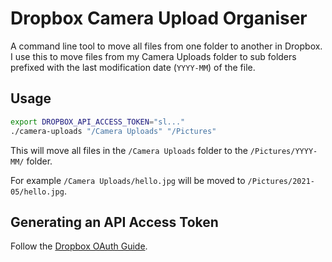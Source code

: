 # Dropbox Camera Upload Organiser

A command line tool to move all files from one folder to another in Dropbox.
I use this to move files from my Camera Uploads folder to sub folders prefixed
with the last modification date (`YYYY-MM`) of the file.

## Usage

```bash
export DROPBOX_API_ACCESS_TOKEN="sl..."
./camera-uploads "/Camera Uploads" "/Pictures"
```

This will move all files in the `/Camera Uploads` folder to the `/Pictures/YYYY-MM/` folder. 

For example `/Camera Uploads/hello.jpg` will be moved to `/Pictures/2021-05/hello.jpg`.

## Generating an API Access Token

Follow the [Dropbox OAuth Guide](https://developers.dropbox.com/oauth-guide).
